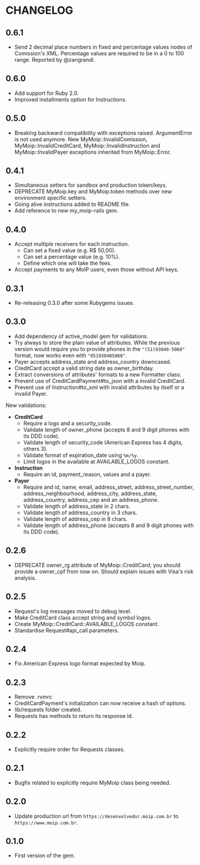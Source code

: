 # CHANGELOG

## 0.6.1
* Send 2 decimal place numbers in fixed and percentage values nodes of
Comission's XML. Percentage values are required to be in a 0 to 100 range.
Reported by @zangrandi.

## 0.6.0
* Add support for Ruby 2.0.
* Improved installments option for Instructions.

## 0.5.0
* Breaking backward compatibility with exceptions raised. ArgumentError
is not used anymore. New MyMoip::InvalidComission, MyMoip::InvalidCreditCard,
MyMoip::InvalidInstruction and MyMoip::InvalidPayer exceptions inherited from
MyMoip::Error.

## 0.4.1

* Simultaneous setters for sandbox and production token/keys.
* DEPRECATE MyMoip.key and MyMoip.token methods over new environment specific setters.
* Going alive instructions added to README file.
* Add reference to new my_moip-rails gem.

## 0.4.0

* Accept multiple receivers for each instruction.
    * Can set a fixed value (e.g. R$ 50,00).
    * Can set a percentage value (e.g. 10%).
    * Define which one will take the fees.
* Accept payments to any MoIP users, even those without API keys.

## 0.3.1

* Re-releasing 0.3.0 after some Rubygems issues.

## 0.3.0

* Add dependency of active_model gem for validations.
* Try always to store the plain value of attributes. While the previous version would require you to provide phones in the `"(51)93040-5060"` format, now works even with `"051930405060"`.
* Payer accepts address_state and address_country downcased.
* CreditCard accept a valid string date as owner_birthday.
* Extract conversions of attributes' formats to a new Formatter class.
* Prevent use of CreditCardPayment#to_json with a invalid CreditCard.
* Prevent use of Instruction#to_xml with invalid attributes by itself or a invalid Payer.

New validations:
* **CreditCard**
    * Require a logo and a security_code.
    * Validate length of owner_phone (accepts 8 and 9 digit phones with its DDD code).
    * Validate length of security_code (American Express has 4 digits, others 3).
    * Validate format of expiration_date using `%m/%y`.
    * Limit logos in the available at AVAILABLE_LOGOS constant.
* **Instruction**
    * Require an id, payment_reason, values and a payer.
* **Payer**
    * Require and id, name, email, address_street, address_street_number, address_neighbourhood, address_city, address_state, address_country, address_cep and an address_phone.
    * Validate length of address_state in 2 chars.
    * Validate length of address_country in 3 chars.
    * Validate length of address_cep in 8 chars.
    * Validate length of address_phone (accepts 8 and 9 digit phones with its DDD code).

## 0.2.6

* DEPRECATE owner_rg attribute of MyMoip::CreditCard; you should provide a owner_cpf from now on. Should explain issues with Visa's risk analysis.

## 0.2.5

* Request's log messages moved to debug level.
* Make CreditCard class accept string and symbol logos.
* Create MyMoip::CreditCard::AVAILABLE_LOGOS constant.
* Standardise Request#api_call parameters.

## 0.2.4

* Fix American Express logo format expected by Moip.

## 0.2.3

* Remove .rvmrc
* CreditCardPayment's initialization can now receive a hash of options.
* lib/requests folder created.
* Requests has methods to return its response id.

## 0.2.2

* Explicitly require order for Requests classes.

## 0.2.1

* Bugfix related to explicitly require MyMoip class being needed.

## 0.2.0

* Update production url from `https://desenvolvedor.moip.com.br` to `https://www.moip.com.br`.

## 0.1.0

* First version of the gem.

